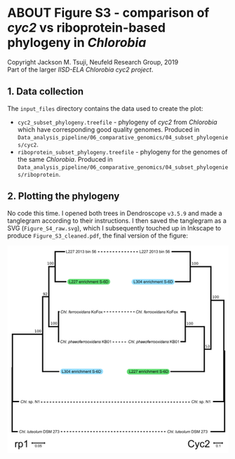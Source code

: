 # ABOUT Figure S3 - comparison of *cyc2* vs riboprotein-based phylogeny in *Chlorobia*
Copyright Jackson M. Tsuji, Neufeld Research Group, 2019  
Part of the larger *IISD-ELA Chlorobia cyc2 project*.

## 1. Data collection
The `input_files` directory contains the data used to create the plot:
- `cyc2_subset_phylogeny.treefile` - phylogeny of *cyc2* from *Chlorobia* which have corresponding good quality genomes. Produced in `Data_analysis_pipeline/06_comparative_genomics/04_subset_phylogenies/cyc2`.
- `riboprotein_subset_phylogeny.treefile` - phylogeny for the genomes of the same *Chlorobia*. Produced in `Data_analysis_pipeline/06_comparative_genomics/04_subset_phylogenies/riboprotein`. 

## 2. Plotting the phylogeny
No code this time. I opened both trees in Dendroscope `v3.5.9` and made a tanglegram according to their instructions. I then saved the tanglegram as a SVG (`Figure_S4_raw.svg`), which I subsequently touched up in Inkscape to produce `Figure_S3_cleaned.pdf`, the final version of the figure:

![Figure_S4](plot/Figure_S3_cleaned.png)

